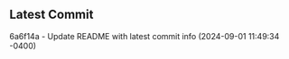 
## Latest Commit
6a6f14a - Update README with latest commit info (2024-09-01 11:49:34 -0400) <Yunxi-Zhou>
